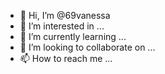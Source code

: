 - 👋 Hi, I’m @69vanessa
- 👀 I’m interested in ...
- 🌱 I’m currently learning ...
- 💞️ I’m looking to collaborate on ...
- 📫 How to reach me ...

<!---
69vanessa/69vanessa is a ✨ special ✨ repository because its `README.md` (this file) appears on your GitHub profile.
You can click the Preview link to take a look at your changes.
--->
